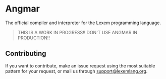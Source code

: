 # Angmar

The official compiler and interpreter for the Lexem programming language. 

> THIS IS A WORK IN PROGRESS!! DON'T USE ANGMAR IN PRODUCTION!!

## Contributing

If you want to contribute, make an issue request using the most suitable pattern for your request, or mail us through support@lexemlang.org.
